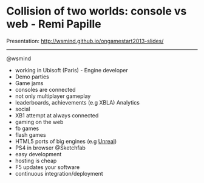 Collision of two worlds: console vs web - Remi Papille
======================================================

Presentation: http://wsmind.github.io/ongamestart2013-slides/

---

@wsmind

- working in Ubisoft (Paris) - Engine developer
 - Demo parties
 - Game jams
- consoles are connected
 - not only multiplayer gameplay
 - leaderboards, achievements (e.g XBLA) Analytics
 - social
 - XB1 attempt at always connected
- gaming on the web
 - fb games
 - flash games
 - HTML5 ports of big engines (e.g [Unreal][1])
- PS4 in browser  @Sketchfab
- easy development
 - hosting is cheap
 - F5 updates your software
 - continuous integration/deployment

[1]: http://www.unrealengine.com/html5/